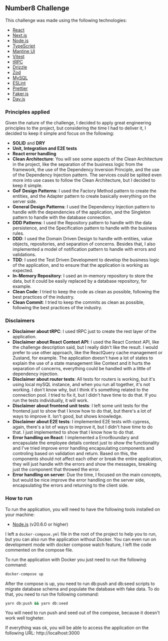 ## Number8 Challenge

This challenge was made using the following technologies:

- [React](https://reactjs.org/)
- [Next.js](https://nextjs.org/)
- [Node.js](https://nodejs.org/)
- [TypeScript](https://www.typescriptlang.org/)
- [Mantine UI](https://mantine.dev/)
- [Vitest](https://vitest.dev/)
- [tRPC](https://trpc.io/)
- [Drizzle](https://orm.drizzle.team/)
- [Zod](https://zod.dev/)
- [MySQL](https://www.mysql.com/)
- [ESLint](https://eslint.org/)
- [Prettier](https://prettier.io/)
- [Faker.js](https://fakerjs.dev/)
- [Day.js](https://day.js.org/)

### Principles applied

Given the nature of the challenge, I decided to apply great engineering principles to the project, but considering the time I had to deliver it, I decided to keep it simple and focus on the following:

- **SOLID** and **DRY**
- **Unit, Integration and E2E tests**
- **React error handling**
- **Clean Architecture**: You will see some aspects of the Clean Architecture in the project, like the separation of the business logic from the framework, the use of the Dependency Inversion Principle, and the use of the Dependency Injection pattern. The services could be splited even more into use cases to follow the Clean Architecture, but I decided to keep it simple.
- **GoF Design Patterns**: I used the Factory Method pattern to create the entities, and the Adapter pattern to create basically everything on the server side.
- **General Design Patterns**: I used the Dependency Injection pattern to handle with the dependencies of the application, and the Singleton pattern to handle with the database connection.
- **DDD Patterns**: I used the Repository pattern to handle with the data persistence, and the Specification pattern to handle with the business rules.
- **DDD**: I used the Domain Driven Design to handle with entities, value objects, repositories, and separation of concerns. Besides that, I also implemented a model of notification pattern to handle with errors and validations.
- **TDD**: I used the Test Driven Development to develop the business logic of the application, and to ensure that the application is working as expected.
- **In-Memory Repository**: I used an in-memory repository to store the data, but it could be easily replaced by a database repository, for example.
- **Clean Code**: I tried to keep the code as clean as possible, following the best practices of the industry.
- **Clean Commit**: I tried to keep the commits as clean as possible, following the best practices of the industry.

### Disclaimers

- **Disclaimer about tRPC**: I used tRPC just to create the rest layer of the application.
- **Disclaimer about React Context API**: I used the React Context API, like the challenge description said, but I really didn't like the result. I would prefer to use other approach, like the ReactQuery cache management or Zustand, for example. The application doesn't have a lot of states to explain the use of a state management like Context and it hurts the separation of concerns, everything could be handled with a little of dependency injection.
- **Disclaimer about router tests**: All tests for routers is working, but it's using local mySQL instance, and when you run all together, it's not working. I don't know why, but I think it's something related to the connection pool. I tried to fix it, but I didn't have time to do that. If you run the tests individually, it will work.
- **Disclaimer about frontend unit tests**: I left some unit tests for the frontend just to show that I know how to do that, but there's a lot of ways to improve it. Isn't good, but shows knowledge.
- **Disclaimer about E2E tests**: I implemented E2E tests with cypress, again, there's a lot of ways to improve it, but I didn't have time to do that. I just implemented to show that I know how to do that.
- **Error handling on React**: I implemented a ErrorBoundary and encapsulate the employee details context just to show the functionality and I've tried improve error handling encapsulating components and controling based on validation and return. Based on this, the components should not affect each other or break the entire application, they will just handle with the errors and show the messages, breaking just the component that throwed the error.
- **Error handling on server**: Due the time, I focused on the main concepts, but would be nice improve the error handling on the server side, encapsulating the errors and returning to the client side.

### How to run

To run the application, you will need to have the following tools installed on your machine:

- [Node.js](https://nodejs.org/) (v20.6.0 or higher)

I left a `docker-compose.yml` file in the root of the project to help you to run, but you can also run the application without Docker. You can even run on development mode with docker compose watch feature, I left the code commented on the compose file.

To run the application with Docker you just need to run the following command:

```bash
docker-compose up
```

After the compose is up, you need to run db:push and db:seed scripts to migrate database schema and populate the database with fake data. To do that, you need to run the following command:

```bash
yarn db:push && yarn db:seed
```

You will need to run push and seed out of the compose, because it doesn't work well togheter.

If everything was ok, you will be able to access the application on the following URL: http://localhost:3000
